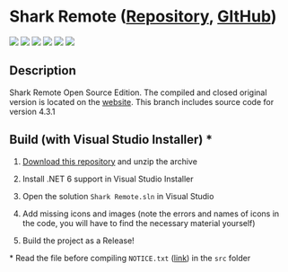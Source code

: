 # Shark Remote ([Repository](https://codeberg.org/Zalexanninev15/Shark-Remote-4.3.1), [GItHub](https://github.com/Zalexanninev15/Shark-Remote-4.3.1))

[![](https://img.shields.io/badge/OS-Windows-informational?logo=windows)](https://codeberg.org/Zalexanninev15/Shark-Remote-4.3.1)
[![](https://img.shields.io/badge/written_on-.NET_6-651DE5.svg?logo=dotnet)](https://dotnet.microsoft.com/download/dotnet/6.0)
[![](https://img.shields.io/badge/written_on-CSharp-239120.svg?logo=csharp)](https://codeberg.org/Zalexanninev15/Shark-Remote-4.3.1)
[![](https://img.shields.io/badge/release-v4.3.1-blue.svg)](https://codeberg.org/Zalexanninev15/Shark-Remote-4.3.1/releases/tag/4.3.1)
[![](https://img.shields.io/badge/license-Apache_2.0-CD1D32.svg)](LICENSE)
[![](https://img.shields.io/badge/donate-Buy_Me_a_Coffee-F94400.svg)](https://zalexanninev15.jimdofree.com/buy-me-a-coffee)

## Description

Shark Remote Open Source Edition. The compiled and closed original version is located on the [website](https://sharkremote.neocities.org). This branch includes source code for version 4.3.1

## Build (with Visual Studio Installer) *

1. [Download this repository](https://codeberg.org/Zalexanninev15/Shark-Remote/archive/version-4.3.1.zip) and unzip the archive

2. Install .NET 6 support in Visual Studio Installer

3. Open the solution `Shark Remote.sln` in Visual Studio

4. Add missing icons and images (note the errors and names of icons in the code, you will have to find the necessary material yourself)

5. Build the project as a Release!

\* Read the file before compiling `NOTICE.txt` ([link](https://codeberg.org/Zalexanninev15/Shark-Remote-4.3.1/src/branch/main/src/NOTICE)) in the `src` folder